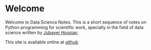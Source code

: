 # Welcome
Welcome to Data Science Notes. This is a short sequence of notes on Python programming for scientific work, specially in the field of data science written by [Jubayer Hossian](https://jhossain.me/).


This site is available online at [github](https://hossainlab.github.io/dsnotes/pages/index.html)

